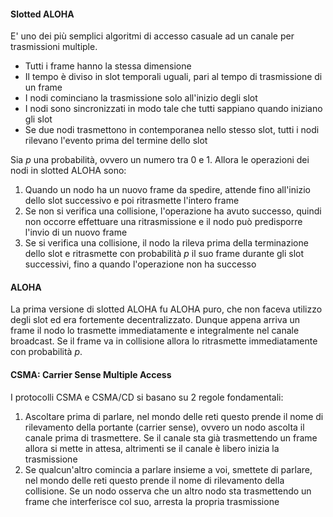 
#### Slotted ALOHA
E' uno dei più semplici algoritmi di accesso casuale ad un canale per trasmissioni multiple. 
- Tutti i frame hanno la stessa dimensione
- Il tempo è diviso in slot temporali uguali, pari al tempo di trasmissione di un frame
- I nodi cominciano la trasmissione solo all'inizio degli slot
- I nodi sono sincronizzati in modo tale che tutti sappiano quando iniziano gli slot
- Se due nodi trasmettono in contemporanea nello stesso slot, tutti i nodi rilevano l'evento prima del termine dello slot


Sia $p$ una probabilità, ovvero un numero tra 0 e 1. Allora le operazioni dei nodi in slotted ALOHA sono:
1) Quando un nodo ha un nuovo frame da spedire, attende fino all'inizio dello slot successivo e poi ritrasmette l'intero frame
2) Se non si verifica una collisione, l'operazione ha avuto successo, quindi non occorre effettuare una ritrasmissione e il nodo può predisporre l'invio di un nuovo frame
3) Se si verifica una collisione, il nodo la rileva prima della terminazione dello slot e ritrasmette con probabilità $p$ il suo frame durante gli slot successivi, fino a quando l'operazione non ha successo

#### ALOHA
La prima versione di slotted ALOHA fu ALOHA puro, che non faceva utilizzo degli slot ed era fortemente decentralizzato. Dunque appena arriva un frame il nodo lo trasmette immediatamente e integralmente nel canale broadcast. Se il frame va in collisione allora lo ritrasmette immediatamente con probabilità $p$.


#### CSMA: Carrier Sense Multiple Access
I protocolli CSMA e CSMA/CD si basano su 2 regole fondamentali:
1) Ascoltare prima di parlare, nel mondo delle reti questo prende il nome di rilevamento della portante (carrier sense), ovvero un nodo ascolta il canale prima di trasmettere. Se il canale sta già trasmettendo un frame allora si mette in attesa, altrimenti se il canale è libero inizia la trasmissione
2) Se qualcun'altro comincia a parlare insieme a voi, smettete di parlare, nel mondo delle reti questo prende il nome di rilevamento della collisione. Se un nodo osserva che un altro nodo sta trasmettendo un frame che interferisce col suo, arresta la propria trasmissione
